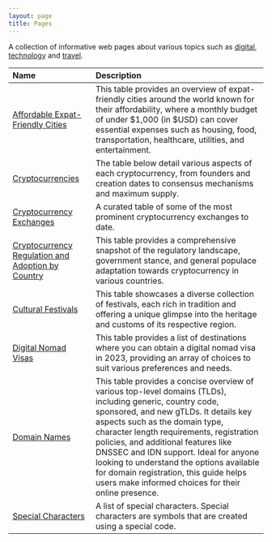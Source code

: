 ```yaml
---
layout: page
title: Pages
---
```


A collection of informative web pages about various topics such as [digital](/digital/), [technology](/technology/) and [travel](/travel/).

| Name | Description | 
|:---------|:---------|
| [Affordable Expat-Friendly Cities](/affordable-expat-friendly-cities/) | This table provides an overview of expat-friendly cities around the world known for their affordability, where a monthly budget of under $1,000 (in $USD) can cover essential expenses such as housing, food, transportation, healthcare, utilities, and entertainment. |
| [Cryptocurrencies](/cryptocurrencies/) | The table below detail various aspects of each cryptocurrency, from founders and creation dates to consensus mechanisms and maximum supply. |
| [Cryptocurrency Exchanges](/cryptocurrency-exchanges/) | A curated table of some of the most prominent cryptocurrency exchanges to date. |
| [Cryptocurrency Regulation and Adoption by Country](/cryptocurrency-regulation-adoption/) | This table provides a comprehensive snapshot of the regulatory landscape, government stance, and general populace adaptation towards cryptocurrency in various countries. |
| [Cultural Festivals](/cultural-festivals/) | This table showcases a diverse collection of festivals, each rich in tradition and offering a unique glimpse into the heritage and customs of its respective region. |
| [Digital Nomad Visas](/digital-nomad-visas/) | This table provides a list of destinations where you can obtain a digital nomad visa in 2023, providing an array of choices to suit various preferences and needs. |
| [Domain Names](/domain-names/) | This table provides a concise overview of various top-level domains (TLDs), including generic, country code, sponsored, and new gTLDs. It details key aspects such as the domain type, character length requirements, registration policies, and additional features like DNSSEC and IDN support. Ideal for anyone looking to understand the options available for domain registration, this guide helps users make informed choices for their online presence. |
| [Special Characters](/special-characters/) | A list of special characters. Special characters are symbols that are created using a special code. |
